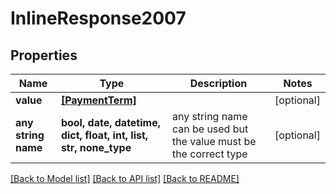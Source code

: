 # InlineResponse2007


## Properties
Name | Type | Description | Notes
------------ | ------------- | ------------- | -------------
**value** | [**[PaymentTerm]**](PaymentTerm.md) |  | [optional] 
**any string name** | **bool, date, datetime, dict, float, int, list, str, none_type** | any string name can be used but the value must be the correct type | [optional]

[[Back to Model list]](../README.md#documentation-for-models) [[Back to API list]](../README.md#documentation-for-api-endpoints) [[Back to README]](../README.md)


